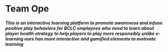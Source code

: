 # Team Ope
##### This is an interactive learning platform to promote awareness and infuse positive play behaviors for BCLC employees who need to learn about player health strategy to help players to play more responsibly unlike e-learning ours has more interactive and gamified elements to motivate learning
